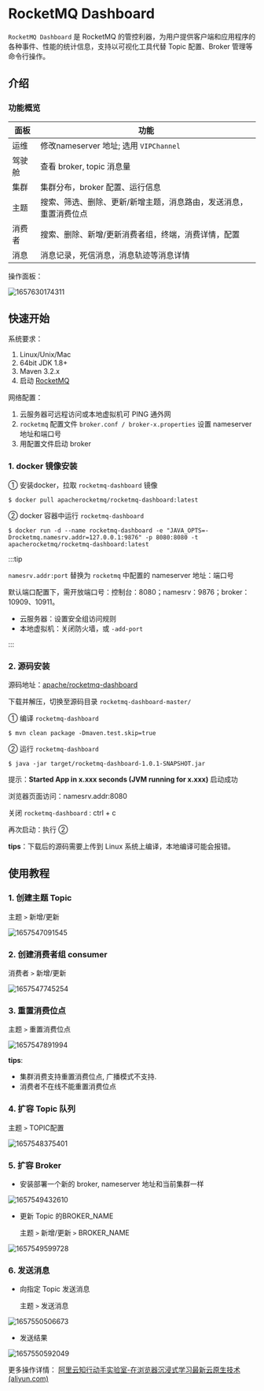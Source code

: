 
# RocketMQ Dashboard

`RocketMQ Dashboard` 是 RocketMQ 的管控利器，为用户提供客户端和应用程序的各种事件、性能的统计信息，支持以可视化工具代替 Topic 配置、Broker 管理等命令行操作。

## 介绍

### 功能概览

| 面板   | 功能                                    |
| ------ |---------------------------------------|
| 运维   | 修改nameserver 地址;  选用 ```VIPChannel``` |
| 驾驶舱 | 查看 broker, topic 消息量                  |
| 集群   | 集群分布，broker 配置、运行信息                   |
| 主题   | 搜索、筛选、删除、更新/新增主题，消息路由，发送消息，重置消费位点     |
| 消费者 | 搜索、删除、新增/更新消费者组，终端，消费详情，配置            |
| 消息   | 消息记录，死信消息，消息轨迹等消息详情                   |

操作面板：

![1657630174311](../picture/17Dashboard/1_dashboard.png)

## 快速开始

系统要求：

1. Linux/Unix/Mac
2. 64bit JDK 1.8+
3. Maven 3.2.x
4. 启动 [RocketMQ](https://rocketmq.apache.org/docs/quick-start/) 

网络配置：

1. 云服务器可远程访问或本地虚拟机可 PING 通外网
2. ```rocketmq``` 配置文件 ```broker.conf / broker-x.properties``` 设置 nameserver 地址和端口号
3. 用配置文件启动 broker

### 1. docker 镜像安装

① 安装docker，拉取 ```rocketmq-dashboard``` 镜像

```shell
$ docker pull apacherocketmq/rocketmq-dashboard:latest
```

② docker 容器中运行 ```rocketmq-dashboard```

```shell
$ docker run -d --name rocketmq-dashboard -e "JAVA_OPTS=-Drocketmq.namesrv.addr=127.0.0.1:9876" -p 8080:8080 -t apacherocketmq/rocketmq-dashboard:latest
```

:::tip

```namesrv.addr:port``` 替换为 ```rocketmq```  中配置的 nameserver 地址：端口号

默认端口配置下，需开放端口号：控制台：8080；namesrv：9876；broker：10909、10911。

- 云服务器：设置安全组访问规则
- 本地虚拟机：关闭防火墙，或 ```-add-port```

:::

### 2. 源码安装

源码地址：[apache/rocketmq-dashboard](https://github.com/apache/rocketmq-dashboard) 

下载并解压，切换至源码目录 ```rocketmq-dashboard-master/```

① 编译 ```rocketmq-dashboard``` 

```shell
$ mvn clean package -Dmaven.test.skip=true
```

② 运行 ```rocketmq-dashboard```

```shell
$ java -jar target/rocketmq-dashboard-1.0.1-SNAPSHOT.jar
```

提示：**Started App in x.xxx seconds (JVM running for x.xxx)** 启动成功

浏览器页面访问：namesrv.addr:8080

关闭 ```rocketmq-dashboard``` : ctrl + c

再次启动：执行 ②

**tips**：下载后的源码需要上传到 Linux 系统上编译，本地编译可能会报错。

## 使用教程

### 1. 创建主题 Topic 

主题 ```>``` 新增/更新

![1657547091545](../picture/17Dashboard/2_createTopic.png)

### 2. 创建消费者组 consumer

消费者 ```>``` 新增/更新

![1657547745254](../picture/17Dashboard/3_createConsumer.png)

### 3. 重置消费位点

主题 ```>``` 重置消费位点

![1657547891994](../picture/17Dashboard/4_resetOffset.png)

**tips**:

- 集群消费支持重置消费位点, 广播模式不支持.
- 消费者不在线不能重置消费位点

### 4. 扩容 Topic 队列

主题 ```>``` TOPIC配置

![1657548375401](../picture/17Dashboard/5_enlargeTopic.png)

### 5. 扩容 Broker

- 安装部署一个新的 broker, nameserver 地址和当前集群一样

![1657549432610](../picture/17Dashboard/6_cluster.png)

- 更新 Topic 的BROKER_NAME

  主题 ```>``` 新增/更新 ```>``` BROKER_NAME

![1657549599728](../picture/17Dashboard/7_enlargeBroker.png)

### 6. 发送消息

- 向指定 Topic 发送消息

  主题 ```>``` 发送消息

![1657550506673](../picture/17Dashboard/8_sendMessage.png)

- 发送结果

![1657550592049](../picture/17Dashboard/9_sendResult.png)

更多操作详情： [阿里云知行动手实验室-在浏览器沉浸式学习最新云原生技术 (aliyun.com)](https://start.aliyun.com/?accounttraceid=8fda44777a19460a925d871eb408e704qoln) 

